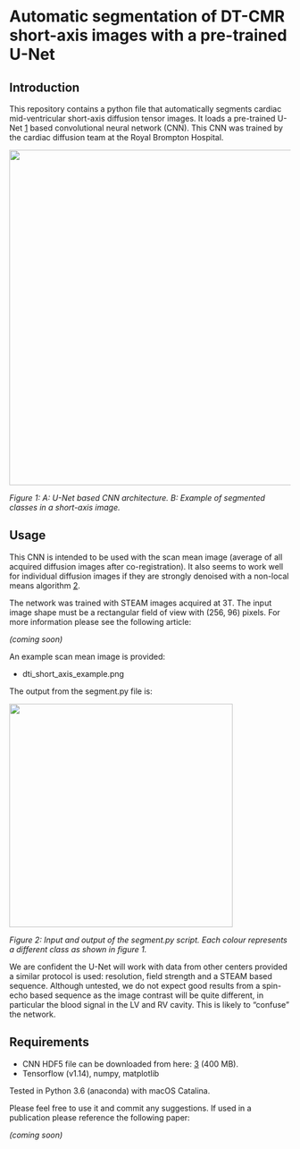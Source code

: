 # Automatic segmentation of DT-CMR short-axis images with a pre-trained U-Net

## Introduction

This repository contains a python file that automatically segments cardiac mid-ventricular short-axis diffusion tensor images. It loads a pre-trained U-Net [1] based convolutional neural network (CNN). This CNN was trained by the cardiac diffusion team at the Royal Brompton Hospital.

<p align="left">
<img src="https://github.com/DT_CMR_short_axis_conv_net/blob/master/figure_01.png" width="600px"/>
</p>

*Figure 1: A: U-Net based CNN architecture. B: Example of segmented classes in a short-axis image.*

## Usage
This CNN is intended to be used with the scan mean image (average of all acquired diffusion images after co-registration). It also seems to work well for individual diffusion images if they are strongly denoised with a non-local means algorithm [2].

The network was trained with STEAM images acquired at 3T. The input image shape must be a rectangular field of view with (256, 96) pixels. For more information please see the following article:

*(coming soon)*

An example scan mean image is provided:

- dti_short_axis_example.png

The output from the segment.py file is:

<p align="left">
<img src="https://github.com/DT_CMR_short_axis_conv_net/blob/master/figure_02.png" width="400px"/>
</p>

*Figure 2: Input and output of the segment.py script. Each colour represents a different class as shown in figure 1.*

We are confident the U-Net will work with data from other centers provided a similar protocol is used: resolution, field strength and a STEAM based sequence. Although untested, we do not expect good results from a spin-echo based sequence as the image contrast will be quite different, in particular the blood signal in the LV and RV cavity. This is likely to “confuse” the network.

## Requirements

- CNN HDF5 file can be downloaded from here: [3] (400 MB).
- Tensorflow (v1.14), numpy, matplotlib

Tested in Python 3.6 (anaconda) with macOS Catalina.

Please feel free to use it and commit any suggestions. If used in a publication please reference the following paper:

*(coming soon)*

[1]: https://en.wikipedia.org/wiki/U-Net
[2]: https://en.wikipedia.org/wiki/Non-local_means
[3]: https://imperialcollegelondon.box.com/s/kyskr9fuo6z81ecvpncauq7xmhxtfkil

[figure_01]: https://github.com/ImperialCollegeLondon/DT_CMR_short_axis_conv_net/blob/master/figure_01.png
